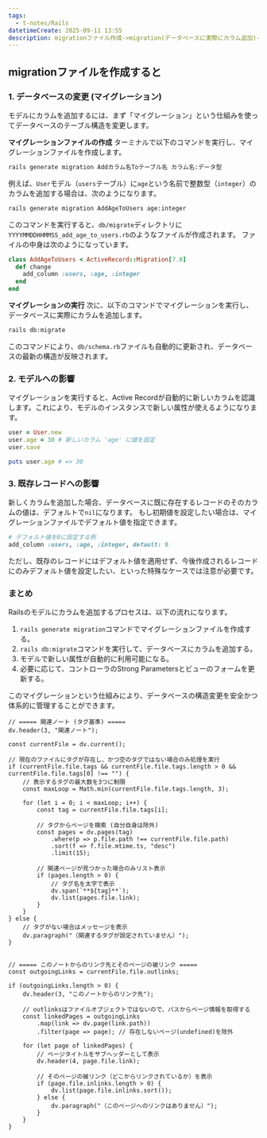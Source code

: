 ```yaml
---
tags:
  - t-notes/Rails
datetimeCreate: 2025-09-11 13:55
description: migrationファイル作成->migration(データベースに実際にカラム追加)->モデルのインスタンスで新しい属性使える(offer.job_id)
---
```

## migrationファイルを作成すると

### 1. データベースの変更 (マイグレーション)

モデルにカラムを追加するには、まず「マイグレーション」という仕組みを使ってデータベースのテーブル構造を変更します。

**マイグレーションファイルの作成**
ターミナルで以下のコマンドを実行し、マイグレーションファイルを作成します。

```bash
rails generate migration Addカラム名Toテーブル名 カラム名:データ型
```

例えば、`User`モデル（`users`テーブル）に`age`という名前で整数型（`integer`）のカラムを追加する場合は、次のようになります。

```bash
rails generate migration AddAgeToUsers age:integer
```

このコマンドを実行すると、`db/migrate`ディレクトリに`YYYYMMDDHHMMSS_add_age_to_users.rb`のようなファイルが作成されます。 ファイルの中身は次のようになっています。

```ruby
class AddAgeToUsers < ActiveRecord::Migration[7.0]
  def change
    add_column :users, :age, :integer
  end
end
```

**マイグレーションの実行**
次に、以下のコマンドでマイグレーションを実行し、データベースに実際にカラムを追加します。

```bash
rails db:migrate
```

このコマンドにより、`db/schema.rb`ファイルも自動的に更新され、データベースの最新の構造が反映されます。

### 2. モデルへの影響

マイグレーションを実行すると、Active Recordが自動的に新しいカラムを認識します。これにより、モデルのインスタンスで新しい属性が使えるようになります。

```ruby
user = User.new
user.age = 30 # 新しいカラム 'age' に値を設定
user.save

puts user.age # => 30
```

### 3. 既存レコードへの影響

新しくカラムを追加した場合、データベースに既に存在するレコードのそのカラムの値は、デフォルトで`nil`になります。 もし初期値を設定したい場合は、マイグレーションファイルでデフォルト値を指定できます。

```ruby
# デフォルト値を0に設定する例
add_column :users, :age, :integer, default: 0
```

ただし、既存のレコードにはデフォルト値を適用せず、今後作成されるレコードにのみデフォルト値を設定したい、といった特殊なケースでは注意が必要です。

### まとめ

Railsのモデルにカラムを追加するプロセスは、以下の流れになります。

1.  `rails generate migration`コマンドでマイグレーションファイルを作成する。
2.  `rails db:migrate`コマンドを実行して、データベースにカラムを追加する。
3.  モデルで新しい属性が自動的に利用可能になる。
4.  必要に応じて、コントローラのStrong Parametersとビューのフォームを更新する。

このマイグレーションという仕組みにより、データベースの構造変更を安全かつ体系的に管理することができます。



```dataviewjs
// ===== 関連ノート (タグ基準) =====
dv.header(3, "関連ノート");

const currentFile = dv.current();

// 現在のファイルにタグが存在し、かつ空のタグではない場合のみ処理を実行
if (currentFile.file.tags && currentFile.file.tags.length > 0 && currentFile.file.tags[0] !== "") {
    // 表示するタグの最大数を3つに制限
    const maxLoop = Math.min(currentFile.file.tags.length, 3);

    for (let i = 0; i < maxLoop; i++) {
        const tag = currentFile.file.tags[i];
        
        // タグからページを検索 (自分自身は除外)
        const pages = dv.pages(tag)
            .where(p => p.file.path !== currentFile.file.path) 
            .sort(f => f.file.mtime.ts, "desc")
            .limit(15);
        
        // 関連ページが見つかった場合のみリスト表示
        if (pages.length > 0) {
            // タグ名を太字で表示
            dv.span(`**${tag}**`); 
            dv.list(pages.file.link);
        }
    }
} else {
    // タグがない場合はメッセージを表示
    dv.paragraph("（関連するタグが設定されていません）");
}


// ===== このノートからのリンク先とそのページの被リンク =====
const outgoingLinks = currentFile.file.outlinks;

if (outgoingLinks.length > 0) {
    dv.header(3, "このノートからのリンク先");
    
    // outlinksはファイルオブジェクトではないので、パスからページ情報を取得する
    const linkedPages = outgoingLinks
        .map(link => dv.page(link.path))
        .filter(page => page); // 存在しないページ(undefined)を除外

    for (let page of linkedPages) {
        // ページタイトルをサブヘッダーとして表示
        dv.header(4, page.file.link);
        
        // そのページの被リンク（どこからリンクされているか）を表示
        if (page.file.inlinks.length > 0) {
            dv.list(page.file.inlinks.sort());
        } else {
            dv.paragraph("（このページへのリンクはありません）");
        }
    }
}
```